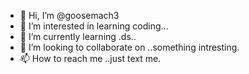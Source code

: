 - 👋 Hi, I’m @goosemach3
- 👀 I’m interested in learning coding...
- 🌱 I’m currently learning .ds..
- 💞️ I’m looking to collaborate on ..something intresting.
- 📫 How to reach me ..just text me.

<!---
goosemach3/goosemach3 is a ✨ special ✨ repository because its `README.md` (this file) appears on your GitHub profile.
You can click the Preview link to take a look at your changes.
--->
